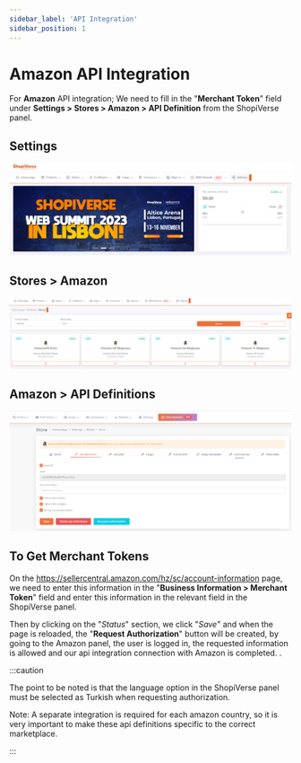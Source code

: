 ```yaml
---
sidebar_label: 'API Integration'
sidebar_position: 1
---
```



# Amazon API Integration

For **Amazon** API integration; We need to fill in the "**Merchant Token**" field under **Settings > Stores > Amazon > API Definition** from the ShopiVerse panel.

## Settings
![Ayarlar](../amazon/img/svayarlar.png)

 
## Stores > Amazon
![Amazon](../amazon/img/svamazon.png)

## Amazon > API Definitions
![AmazonAPI](../amazon/img/svamazonapi.png)


## To Get Merchant Tokens

On the https://sellercentral.amazon.com/hz/sc/account-information page, we need to enter this information in the "**Business Information > Merchant Token**" field and enter this information in the relevant field in the ShopiVerse panel.

Then by clicking on the "*Status*" section, we click "*Save*" and when the page is reloaded, the "**Request Authorization**" button will be created, by going to the Amazon panel, the user is logged in, the requested information is allowed and our api integration connection with Amazon is completed. .

:::caution

The point to be noted is that the language option in the ShopiVerse panel must be selected as Turkish when requesting authorization.

Note: A separate integration is required for each amazon country, so it is very important to make these api definitions specific to the correct marketplace.


:::
